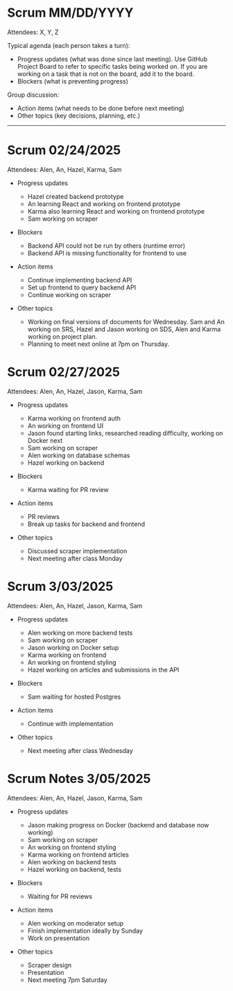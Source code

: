 # Scrum MM/DD/YYYY

Attendees: X, Y, Z

Typical agenda (each person takes a turn):
* Progress updates (what was done since last meeting). Use GitHub Project Board to refer to specific tasks being worked on. If you are working on a task that is not on the board, add it to the board.
* Blockers (what is preventing progress)

Group discussion:
* Action items (what needs to be done before next meeting)
* Other topics (key decisions, planning, etc.)

---

# Scrum 02/24/2025

Attendees: Alen, An, Hazel, Karma, Sam

- Progress updates
    - Hazel created backend prototype
    - An learning React and working on frontend prototype
    - Karma also learning React and working on frontend prototype
    - Sam working on scraper

- Blockers
    - Backend API could not be run by others (runtime error)
    - Backend API is missing functionality for frontend to use

- Action items
    - Continue implementing backend API
    - Set up frontend to query backend API
    - Continue working on scraper

- Other topics
    - Working on final versions of documents for Wednesday.
      Sam and An working on SRS, Hazel and Jason working on SDS,
      Alen and Karma working on project plan.
    - Planning to meet next online at 7pm on Thursday.

# Scrum 02/27/2025

Attendees: Alen, An, Hazel, Jason, Karma, Sam

- Progress updates
    - Karma working on frontend auth
    - An working on frontend UI
    - Jason found starting links, researched reading difficulty, working on Docker next
    - Sam working on scraper
    - Alen working on database schemas
    - Hazel working on backend

- Blockers
    - Karma waiting for PR review

- Action items
    - PR reviews
    - Break up tasks for backend and frontend

- Other topics
    - Discussed scraper implementation
    - Next meeting after class Monday

# Scrum 3/03/2025

Attendees: Alen, An, Hazel, Jason, Karma, Sam

- Progress updates
    - Alen working on more backend tests
    - Sam working on scraper
    - Jason working on Docker setup
    - Karma working on frontend
    - An working on frontend styling
    - Hazel working on articles and submissions in the API

- Blockers
    - Sam waiting for hosted Postgres

- Action items
    - Continue with implementation

- Other topics
    - Next meeting after class Wednesday

# Scrum Notes 3/05/2025

Attendees: Alen, An, Hazel, Jason, Karma, Sam

- Progress updates
    - Jason making progress on Docker (backend and database now working)
    - Sam working on scraper
    - An working on frontend styling
    - Karma working on frontend articles
    - Alen working on backend tests
    - Hazel working on backend, tests

- Blockers
    - Waiting for PR reviews

- Action items
    - Alen working on moderator setup
    - Finish implementation ideally by Sunday
    - Work on presentation

- Other topics
    - Scraper design
    - Presentation
    - Next meeting 7pm Saturday
